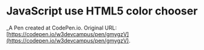 # JavaScript use HTML5 color chooser
 _A Pen created at CodePen.io. Original URL: [https://codepen.io/w3devcampus/pen/gmygzV](https://codepen.io/w3devcampus/pen/gmygzV).

 